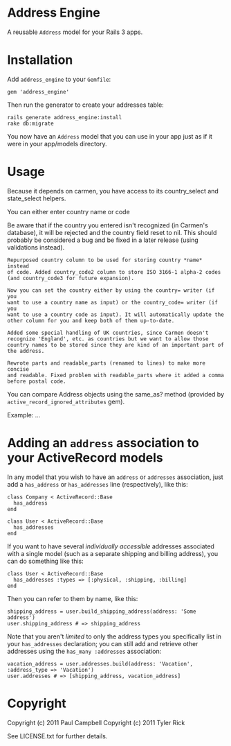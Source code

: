 Address Engine
==============

A reusable `Address` model for your Rails 3 apps.

Installation
============

Add `address_engine` to your `Gemfile`:

    gem 'address_engine'

Then run the generator to create your addresses table:

    rails generate address_engine:install
    rake db:migrate

You now have an `Address` model that you can use in your app just as if it were in your app/models directory.

Usage
=====

Because it depends on carmen, you have access to its country_select and state_select helpers.

You can either enter country name or code

Be aware that if the country you entered isn't recognized (in Carmen's database), it will be rejected and the country field reset to nil. This should probably be considered a bug and be fixed in a later release (using validations instead).

    Repurposed country column to be used for storing country *name* instead
    of code. Added country_code2 column to store ISO 3166-1 alpha-2 codes
    (and country_code3 for future expansion).
    
    Now you can set the country either by using the country= writer (if you
    want to use a country name as input) or the country_code= writer (if you
    want to use a country code as input). It will automatically update the
    other column for you and keep both of them up-to-date.
    
    Added some special handling of UK countries, since Carmen doesn't
    recognize 'England', etc. as countries but we want to allow those
    country names to be stored since they are kind of an important part of
    the address.
    
    Rewrote parts and readable_parts (renamed to lines) to make more concise
    and readable. Fixed problem with readable_parts where it added a comma
    before postal code.
    
You can compare Address objects using the same_as? method (provided by `active_record_ignored_attributes` gem).

Example:
...

Adding an `address` association to your ActiveRecord models
===========================================================

In any model that you wish to have an `address` or `addresses` association, just add a `has_address` or `has_addresses` line (respectively), like this:

    class Company < ActiveRecord::Base
      has_address
    end

    class User < ActiveRecord::Base
      has_addresses
    end

If you want to have several *individually accessible* addresses associated with a single model (such as a separate shipping and billing address), you can do something like this:

    class User < ActiveRecord::Base
      has_addresses :types => [:physical, :shipping, :billing]
    end

Then you can refer to them by name, like this:

    shipping_address = user.build_shipping_address(address: 'Some address')
    user.shipping_address # => shipping_address

Note that you aren't *limited* to only the address types you specifically list in your `has_addresses` declaration; you can still add and retrieve other addresses using the `has_many :addresses` association:

    vacation_address = user.addresses.build(address: 'Vacation', :address_type => 'Vacation')
    user.addresses # => [shipping_address, vacation_address]

Copyright
=========

Copyright (c) 2011 Paul Campbell
Copyright (c) 2011 Tyler Rick

See LICENSE.txt for further details.

